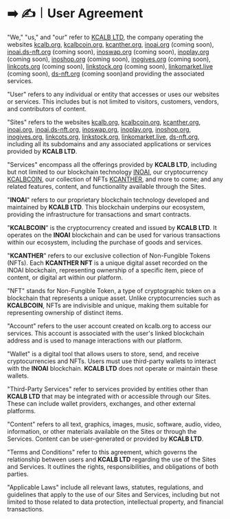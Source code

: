 # ➡️ ✍️︱User Agreement

"We," "us," and "our" refer to [KCALB LTD](https://find-and-update.company-information.service.gov.uk/company/14132246), the company operating the websites [kcalb.org](https://kcalb.org/), [kcalbcoin.org](https://kcalbcoin.org/), [kcanther.org](https://kcanther.org/), [inoai.org](https://inoai.org) (coming soon), [inoai.ds-nft.org](https://inoai.ds-nft.org/) (coming soon), [inoswap.org](https://inoswap.org/) (coming soon), [inoplay.org](https://inoplay.org/) (coming soon), [inoshop.org](https://inoshop.org/) (coming soon), [inogives.org](https://inogives.org/) (coming soon), [linkcots.org](https://linkcots.org/) (coming soon), [linkstock.org](https://linkstock.pro/) (coming soon), [linkomarket.](https://linkomarket.live/)[live](https://linkomarket.live/) (coming soon), [ds-nft.org](https://ds-nft.org/) (coming soon)and providing the associated services.

"User" refers to any individual or entity that accesses or uses our websites or services. This includes but is not limited to visitors, customers, vendors, and contributors of content.

"Sites" refers to the websites [kcalb.org](https://kcalb.org/), [kcalbcoin.org](https://kcalbcoin.org/), [kcanther.org](https://kcanther.org/), [inoai.org](https://inoai.org), [inoai.ds-nft.org](https://inoai.ds-nft.org/), [inoswap.org](https://inoswap.org/), [inoplay.org](https://inoplay.org/), [inoshop.org](https://inoshop.org/), [inogives.org](https://inogives.org/), [linkcots.org](https://linkcots.org/), [linkstock.org](https://linkstock.pro/), [linkomarket.](https://linkomarket.live/)[live](https://linkomarket.live/), [ds-nft.org](https://ds-nft.org/), including all its subdomains and any associated applications or services provided by **KCALB LTD**.

"Services" encompass all the offerings provided by **KCALB LTD**, including but not limited to our blockchain technology [INOAI](https://inoai.org), our cryptocurrency [KCALBCOIN](https://kcalbcoin.org/), our collection of NFTs [KCANTHER](https://kcanther.org/), and more to come; and any related features, content, and functionality available through the Sites.

"**INOAI**" refers to our proprietary blockchain technology developed and maintained by **KCALB LTD**. This blockchain underpins our ecosystem, providing the infrastructure for transactions and smart contracts.

"**KCALBCOIN**" is the cryptocurrency created and issued by **KCALB LTD**. It operates on the **INOAI** blockchain and can be used for various transactions within our ecosystem, including the purchase of goods and services.

"**KCANTHER**" refers to our exclusive collection of Non-Fungible Tokens (NFTs). Each **KCANTHER NFT** is a unique digital asset recorded on the INOAI blockchain, representing ownership of a specific item, piece of content, or digital art within our platform.

"NFT" stands for Non-Fungible Token, a type of cryptographic token on a blockchain that represents a unique asset. Unlike cryptocurrencies such as **KCALBCOIN**, NFTs are indivisible and unique, making them suitable for representing ownership of distinct items.

"Account" refers to the user account created on kcalb.org to access our services. This account is associated with the user's linked blockchain address and is used to manage interactions with our platform.

"Wallet" is a digital tool that allows users to store, send, and receive cryptocurrencies and NFTs. Users must use third-party wallets to interact with the **INOAI** blockchain. **KCALB LTD** does not operate or maintain these wallets.

"Third-Party Services" refer to services provided by entities other than **KCALB LTD** that may be integrated with or accessible through our Sites. These can include wallet providers, exchanges, and other external platforms.

"Content" refers to all text, graphics, images, music, software, audio, video, information, or other materials available on the Sites or through the Services. Content can be user-generated or provided by **KCALB LTD**.

"Terms and Conditions" refer to this agreement, which governs the relationship between users and **KCALB LTD** regarding the use of the Sites and Services. It outlines the rights, responsibilities, and obligations of both parties.

"Applicable Laws" include all relevant laws, statutes, regulations, and guidelines that apply to the use of our Sites and Services, including but not limited to those related to data protection, intellectual property, and financial transactions.
